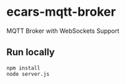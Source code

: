 # ecars-mqtt-broker

MQTT Broker with WebSockets Support

## Run locally

```
npm install
node server.js
```
